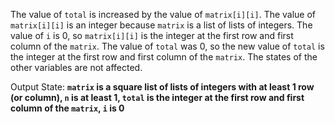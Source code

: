 The value of `total` is increased by the value of `matrix[i][i]`. The value of `matrix[i][i]` is an integer because `matrix` is a list of lists of integers. The value of `i` is 0, so `matrix[i][i]` is the integer at the first row and first column of the `matrix`. The value of `total` was 0, so the new value of `total` is the integer at the first row and first column of the `matrix`. The states of the other variables are not affected. 

Output State: **`matrix` is a square list of lists of integers with at least 1 row (or column), `n` is at least 1, `total` is the integer at the first row and first column of the `matrix`, `i` is 0**